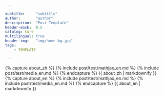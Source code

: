 ```yaml
---

subtitle:     "subtitle"
author:       "author"
description:  "Post Template"
header-mask:  0.5
catalog: ture
multilingual: true
header-img:   "img/home-bg.jpg"
tags:
    - TEMPLATE

---
```



<!-- Chinese Version -->
<div class="zh post-container">
    {% capture about_zh %}
        {% include post/test/mathjax_en.md %}
        {% include post/test/media_en.md %}
     {% endcapture %}
    {{ about_zh | markdownify }}
</div>

<!-- English Version -->
<div class="en post-container">
    {% capture about_en %}
        {% include post/test/mathjax_en.md %}
        {% include post/test/media_en.md %}
    {% endcapture %}
    {{ about_en | markdownify }}
</div>
